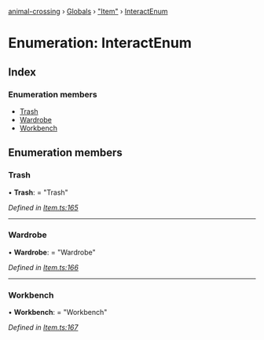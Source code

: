 [animal-crossing](../README.md) › [Globals](../globals.md) › ["Item"](../modules/_item_.md) › [InteractEnum](_item_.interactenum.md)

# Enumeration: InteractEnum

## Index

### Enumeration members

* [Trash](_item_.interactenum.md#trash)
* [Wardrobe](_item_.interactenum.md#wardrobe)
* [Workbench](_item_.interactenum.md#workbench)

## Enumeration members

###  Trash

• **Trash**: = "Trash"

*Defined in [Item.ts:165](https://github.com/Norviah/animal-crossing/blob/13550bd/module/types/Item.ts#L165)*

___

###  Wardrobe

• **Wardrobe**: = "Wardrobe"

*Defined in [Item.ts:166](https://github.com/Norviah/animal-crossing/blob/13550bd/module/types/Item.ts#L166)*

___

###  Workbench

• **Workbench**: = "Workbench"

*Defined in [Item.ts:167](https://github.com/Norviah/animal-crossing/blob/13550bd/module/types/Item.ts#L167)*
